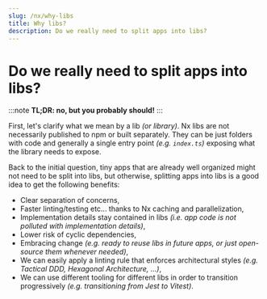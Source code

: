 ```yaml
---
slug: /nx/why-libs
title: Why libs?
description: Do we really need to split apps into libs?
---
```


# Do we really need to split apps into libs?

:::note
**TL;DR: no, but you probably should!**
:::

First, let's clarify what we mean by a lib _(or library)_.
Nx libs are not necessarily published to npm or built separately.
They can be just folders with code and generally a single entry point _(e.g. `index.ts`)_ exposing what the library needs to expose.

Back to the initial question, tiny apps that are already well organized might not need to be split into libs, but otherwise, splitting apps into libs is a good idea to get the following benefits:

- Clear separation of concerns,
- Faster linting/testing etc... thanks to Nx caching and parallelization,
- Implementation details stay contained in libs _(i.e. app code is not polluted with implementation details)_,
- Lower risk of cyclic dependencies,
- Embracing change _(e.g. ready to reuse libs in future apps, or just open-source them whenever needed)_,
- We can easily apply a linting rule that enforces architectural styles _(e.g. Tactical DDD, Hexagonal Architecture, ...)_,
- We can use different tooling for different libs in order to transition progressively _(e.g. transitioning from Jest to Vitest)_.
